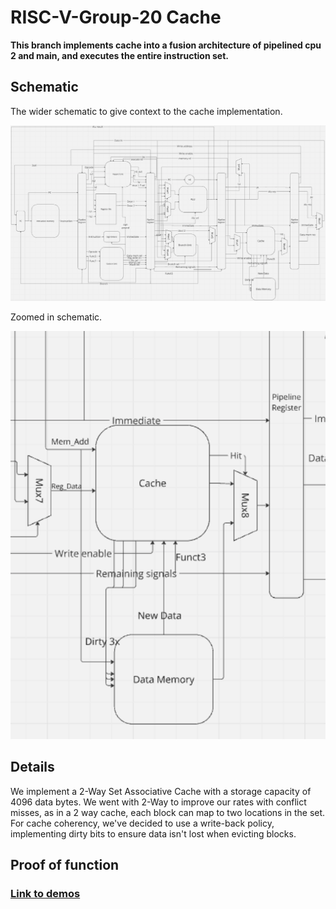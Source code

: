 # RISC-V-Group-20 Cache

**This branch implements cache into a fusion architecture of pipelined cpu 2 and main, and executes the entire instruction set.**

## Schematic
The wider schematic to give context to the cache implementation.

![schematic](schematic.png)

Zoomed in schematic.

![caschem](caschem.png)

## Details
We implement a 2-Way Set Associative Cache with a storage capacity of 4096 data bytes.
We went with 2-Way to improve our rates with conflict misses, as in a 2 way cache, each block can map to two locations in the set. 
For cache coherency, we've decided to use a write-back policy, implementing dirty bits to ensure data isn't lost when evicting blocks.

## Proof of function
### [Link to demos](https://www.youtube.com/watch?v=y0XfobdrZcU&list=PLdeaaZuxLlWtO-BnAFKly6QJmn4A7G8WB)

